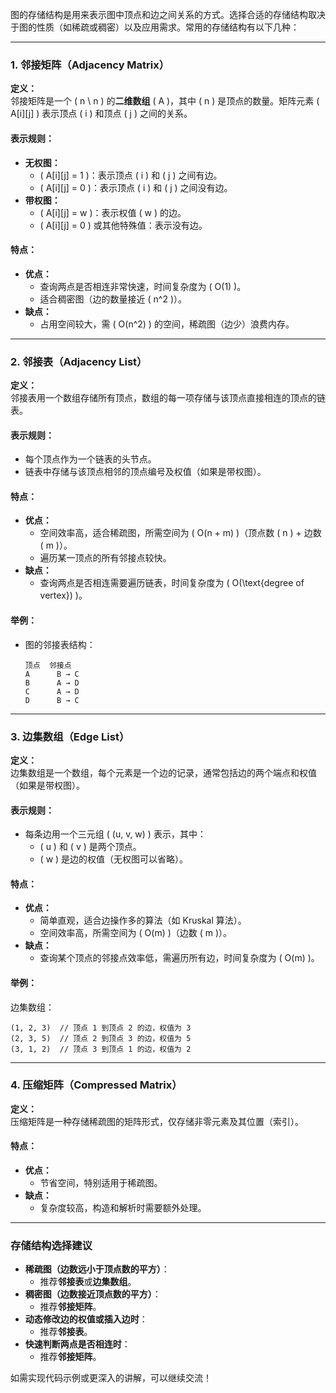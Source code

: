 图的存储结构是用来表示图中顶点和边之间关系的方式。选择合适的存储结构取决于图的性质（如稀疏或稠密）以及应用需求。常用的存储结构有以下几种：

---

### **1. 邻接矩阵（Adjacency Matrix）**

**定义：**  
邻接矩阵是一个 \( n \ n \) 的**二维数组** \( A \)，其中 \( n \) 是顶点的数量。矩阵元素 \( A[i][j] \) 表示顶点 \( i \) 和顶点 \( j \) 之间的关系。

#### **表示规则：**
- **无权图：**  
  - \( A[i][j] = 1 \)：表示顶点 \( i \) 和 \( j \) 之间有边。
  - \( A[i][j] = 0 \)：表示顶点 \( i \) 和 \( j \) 之间没有边。
- **带权图：**  
  - \( A[i][j] = w \)：表示权值 \( w \) 的边。
  - \( A[i][j] = 0 \) 或其他特殊值：表示没有边。

#### **特点：**
- **优点：**
  - 查询两点是否相连非常快速，时间复杂度为 \( O(1) \)。
  - 适合稠密图（边的数量接近 \( n^2 \)）。
- **缺点：**
  - 占用空间较大，需 \( O(n^2) \) 的空间，稀疏图（边少）浪费内存。

---

### **2. 邻接表（Adjacency List）**

**定义：**  
邻接表用一个数组存储所有顶点，数组的每一项存储与该顶点直接相连的顶点的链表。

#### **表示规则：**
- 每个顶点作为一个链表的头节点。
- 链表中存储与该顶点相邻的顶点编号及权值（如果是带权图）。

#### **特点：**
- **优点：**
  - 空间效率高，适合稀疏图，所需空间为 \( O(n + m) \)（顶点数 \( n \) + 边数 \( m \)）。
  - 遍历某一顶点的所有邻接点较快。
- **缺点：**
  - 查询两点是否相连需要遍历链表，时间复杂度为 \( O(\text{degree of vertex}) \)。

#### **举例：**
- 图的邻接表结构：
  ```
  顶点  邻接点
  A      B → C
  B      A → D
  C      A → D
  D      B → C
  ```

---

### **3. 边集数组（Edge List）**

**定义：**  
边集数组是一个数组，每个元素是一个边的记录，通常包括边的两个端点和权值（如果是带权图）。

#### **表示规则：**
- 每条边用一个三元组 \( (u, v, w) \) 表示，其中：
  - \( u \) 和 \( v \) 是两个顶点。
  - \( w \) 是边的权值（无权图可以省略）。

#### **特点：**
- **优点：**
  - 简单直观，适合边操作多的算法（如 Kruskal 算法）。
  - 空间效率高，所需空间为 \( O(m) \)（边数 \( m \)）。
- **缺点：**
  - 查询某个顶点的邻接点效率低，需遍历所有边，时间复杂度为 \( O(m) \)。

#### **举例：**
边集数组：
```
(1, 2, 3)  // 顶点 1 到顶点 2 的边，权值为 3
(2, 3, 5)  // 顶点 2 到顶点 3 的边，权值为 5
(3, 1, 2)  // 顶点 3 到顶点 1 的边，权值为 2
```

---

### **4. 压缩矩阵（Compressed Matrix）**

**定义：**  
压缩矩阵是一种存储稀疏图的矩阵形式，仅存储非零元素及其位置（索引）。

#### **特点：**
- **优点：**
  - 节省空间，特别适用于稀疏图。
- **缺点：**
  - 复杂度较高，构造和解析时需要额外处理。

---

### **存储结构选择建议**
- **稀疏图（边数远小于顶点数的平方）**：
  - 推荐**邻接表**或**边集数组**。
- **稠密图（边数接近顶点数的平方）**：
  - 推荐**邻接矩阵**。
- **动态修改边的权值或插入边时**：
  - 推荐**邻接表**。
- **快速判断两点是否相连时**：
  - 推荐**邻接矩阵**。

如需实现代码示例或更深入的讲解，可以继续交流！